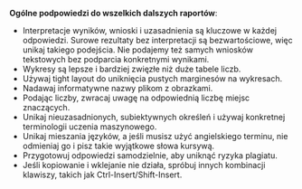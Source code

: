 **Ogólne podpowiedzi do wszelkich dalszych raportów**:- Interpretacje wyników, wnioski i uzasadnienia są kluczowe w każdej odpowiedzi. Surowe rezultaty bez interpretacji są  bezwartościowe, więc unikaj takiego podejścia.  Nie podajemy też samych wniosków tekstowych bez podparcia konkretnymi wynikami.- Wykresy są lepsze i bardziej zwięzłe niż duże tabele liczb.- Używaj tight layout do uniknięcia pustych marginesów na wykresach.- Nadawaj informatywne nazwy plikom z obrazkami.- Podając liczby, zwracaj uwagę na odpowiednią liczbę miejsc znaczących.- Unikaj nieuzasadnionych, subiektywnych określeń i używaj konkretnej terminologii uczenia maszynowego.- Unikaj mieszania języków, a jeśli musisz użyć angielskiego terminu, nie odmieniaj go i pisz takie wyjątkowe słowa  kursywą.- Przygotowuj odpowiedzi samodzielnie, aby uniknąć ryzyka plagiatu.- Jeśli kopiowanie i wklejanie nie działa, spróbuj innych kombinacji klawiszy, takich jak Ctrl-Insert/Shift-Insert.